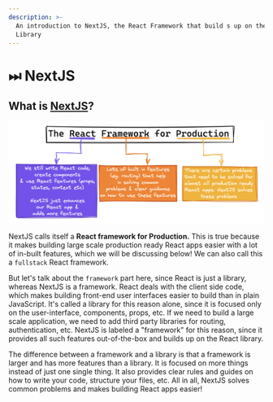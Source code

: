 ```yaml
---
description: >-
  An introduction to NextJS, the React Framework that build s up on the React
  Library
---
```


# ⏭ NextJS

## What is [NextJS](https://nextjs.org/)?

![React Framework for Production](<../.gitbook/assets/Screenshot 2021-06-29 at 10.02.07.png>)

NextJS calls itself a **React framework for Production.** This is true because it makes building large scale production ready React apps easier with a lot of in-built features, which we will be discussing below! We can also call this a `fullstack` React framework.

But let's talk about the `framework` part here, since React is just a library, whereas NextJS is a framework. React deals with the client side code, which makes building front-end user interfaces easier to build than in plain JavaScript. It's called a library for this reason alone, since it is focused only on the user-interface, components, props, etc. If we need to build a large scale application, we need to add third party libraries for routing, authentication, etc. NextJS is labeled a "framework" for this reason, since it provides all such features out-of-the-box and builds up on the  React library.

The difference between a framework and a library is that a framework is larger and has more features than a library. It is focused on more things instead of just one single thing. It also provides clear rules and guides on how to write your code, structure your files, etc. All in all, NextJS solves common problems and makes building React apps easier!
